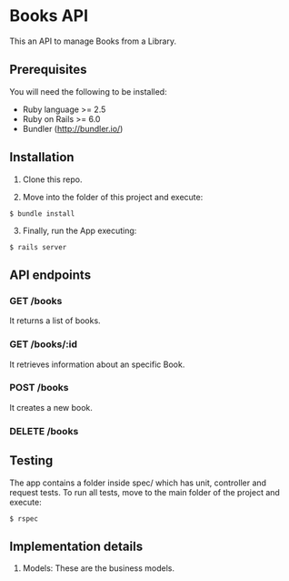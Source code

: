 # Books API

This an API to manage Books from a Library.

## Prerequisites

You will need the following to be installed:

* Ruby language >= 2.5
* Ruby on Rails >= 6.0
* Bundler (http://bundler.io/)

## Installation

1. Clone this repo.

2. Move into the folder of this project and execute:

```
$ bundle install
```

3. Finally, run the App executing:
```
$ rails server
```

## API endpoints

### GET /books
It returns a list of books.

### GET /books/:id
It retrieves information about an specific Book.

### POST /books
It creates a new book.

### DELETE /books


## Testing

The app contains a folder inside spec/ which has unit, controller and request tests.
To run all tests, move to the main folder of the project and execute:
```
$ rspec
```

## Implementation details


1. Models: These are the business models.

